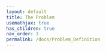 ```yaml
---
layout: default
title: The Problem
usemathjax: true
has_children: true
nav_order: 3
permalink: /docs/Problem_Definition
---
```


<!-- TODO: Correct citations, streamline description of the problem -->

